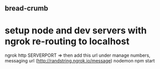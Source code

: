 ## bread-crumb

# setup node and dev servers with ngrok re-routing to localhost
ngrok http SERVERPORT
=> then add this url under manage numbers, messaging url (http://randstring.ngrok.io/message)
nodemon
npm start